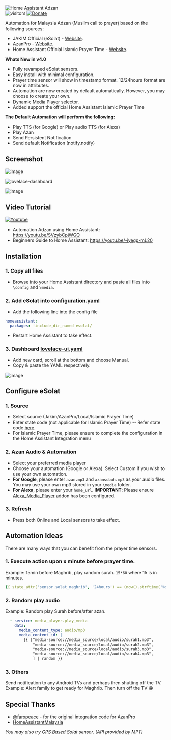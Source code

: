 ![Home Assistant Adzan](https://user-images.githubusercontent.com/1905339/170957516-6173d318-2600-4372-bc19-b13e224272de.png)\
![visitors](https://visitor-badge.glitch.me/badge?page_id=zubir2k.homeassistantadzan.visitor-badge)
[![Donate](https://img.shields.io/badge/Donate-PayPal-green.svg)](https://www.paypal.me/zubirjamal/)

Automation for Malaysia Adzan (Muslim call to prayer) based on the following sources:
- JAKIM Official (eSolat) - [Website](https://www.e-solat.gov.my).
- AzanPro - [Website](https://api.azanpro.com).
- Home Assistant Official Islamic Prayer Time - [Website](https://www.home-assistant.io/integrations/islamic_prayer_times).

**Whats New in v4.0**
- Fully revamped eSolat sensors.
- Easy install with minimal configuration.
- Prayer time sensor will show in timestamp format. 12/24hours format are now in attributes.
- Automation are now created by default automatically. However, you may choose to create your own.
- Dynamic Media Player selector.
- Added support the official Home Assistant Islamic Prayer Time

**The Default Automation will perform the following:**
- Play TTS (for Google) or Play audio TTS (for Alexa)
- Play Azan
- Send Persistent Notification
- Send default Notification (notify.notify)

## Screenshot
![image](https://user-images.githubusercontent.com/1905339/154905774-b63319d5-4b4b-46e5-9fab-8efdeeb10400.png)

![lovelace-dashboard](https://user-images.githubusercontent.com/1905339/196147059-341c5e1d-17af-4d88-b9de-a0932759dc85.png)

![image](https://user-images.githubusercontent.com/1905339/196146905-8d58a7b5-846f-4461-8be8-73fc44eaa7da.png)

## Video Tutorial

[![Youtube](https://user-images.githubusercontent.com/1905339/197347154-463881c9-dfdb-4dbb-ae03-5764022a0a84.png)](https://youtu.be/SVzybCpjWGQ)

- Automation Adzan using Home Assistant: https://youtu.be/SVzybCpjWGQ
- Beginners Guide to Home Assistant: https://youtu.be/-jyegp-mL20 

## Installation
### 1. Copy all files
- Browse into your Home Assistant directory and paste all files into `\config` and `\media`.

### 2. Add eSolat into [configuration.yaml](configuration.yaml)
- Add the following line into the config file

```yaml
homeassistant:
  packages: !include_dir_named esolat/
```

- Restart Home Assistant to take effect.

### 3. Dashboard [lovelace-ui.yaml](lovelace-ui.yaml)
- Add new card, scroll at the bottom and choose Manual. 
- Copy & paste the YAML respectively.

![image](https://user-images.githubusercontent.com/1905339/196153827-56e67de2-1591-46aa-9b10-090d5dfb9633.png)

## Configure eSolat
### 1. Source
- Select source (Jakim/AzanPro/Local/Islamic Prayer Time)
- Enter state code (not applicable for Islamic Prayer Time) -- Refer state code [here](https://www.e-solat.gov.my/index.php?siteId=24&pageId=50). 
- For Islamic Prayer Time, please ensure to complete the configuration in the Home Assistant Integration menu

### 2. Azan Audio & Automation
- Select your preferred media player 
- Choose your automation (Google or Alexa). Select Custom if you wish to use your own automation.
- **For Google**, please enter `azan.mp3` and `azansubuh.mp3` as your audio files. You may use your own mp3 stored in your `\media` folder.
- **For Alexa**, please enter your `home_url`. **IMPORTANT**: Please ensure [Alexa_Media_Player](https://github.com/custom-components/alexa_media_player) addon has been configured.

### 3. Refresh
- Press both Online and Local sensors to take effect.

## Automation Ideas
There are many ways that you can benefit from the prayer time sensors.

### 1. Execute action upon x minute **before** prayer time.
Example: 15min before Maghrib, play random surah. `15*60` where 15 is in minutes.

```yaml
{{ state_attr('sensor.solat_maghrib', '24hours') == (now().strftime('%s') | int + 15*60) | timestamp_custom("%H:%M", false) }}
```

### 2. Random play audio
Example: Random play Surah before/after azan.

```yaml
  - service: media_player.play_media
    data:
      media_content_type: audio/mp3
      media_content_id: |
        {{ ["media-source://media_source/local/audio/surah1.mp3",
            "media-source://media_source/local/audio/surah2.mp3",
            "media-source://media_source/local/audio/surah3.mp3",
            "media-source://media_source/local/audio/surah4.mp3",
            ] | random }}
```

### 3. Others
Send notification to any Android TVs and perhaps then shutting off the TV. \
Example: Alert family to get ready for Maghrib. Then turn off the TV 😁

## Special Thanks
- [@farxpeace](https://github.com/farxpeace) - for the original integration code for AzanPro
- [HomeAssistantMalaysia](https://www.facebook.com/groups/homeassistantmalaysia)

*You may also try [GPS Based](https://gist.github.com/zubir2k/04a3180f50f621c5840bbdc477d0027f) Solat sensor. (API provided by MPT)*

